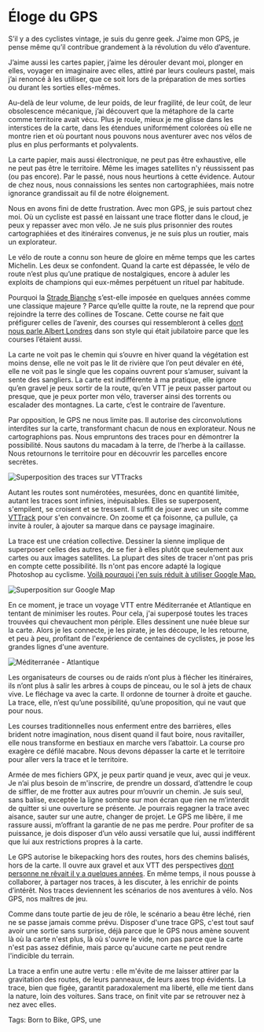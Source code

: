 # Éloge du GPS

S’il y a des cyclistes vintage, je suis du genre geek. J’aime mon GPS, je pense même qu’il contribue grandement à la révolution du vélo d’aventure.<span id="more-51225"></span>

J’aime aussi les cartes papier, j’aime les dérouler devant moi, plonger en elles, voyager en imaginaire avec elles, attiré par leurs couleurs pastel, mais j’ai renoncé à les utiliser, que ce soit lors de la préparation de mes sorties ou durant les sorties elles-mêmes.

Au-delà de leur volume, de leur poids, de leur fragilité, de leur coût, de leur obsolescence mécanique, j’ai découvert que la métaphore de la carte comme territoire avait vécu. Plus je roule, mieux je me glisse dans les interstices de la carte, dans les étendues uniformément colorées où elle ne montre rien et où pourtant nous pouvons nous aventurer avec nos vélos de plus en plus performants et polyvalents.

La carte papier, mais aussi électronique, ne peut pas être exhaustive, elle ne peut pas être le territoire. Même les images satellites n'y réussissent pas (ou pas encore). Par le passé, nous nous heurtions à cette évidence. Autour de chez nous, nous connaissions les sentes non cartographiées, mais notre ignorance grandissait au fil de notre éloignement.

Nous en avons fini de dette frustration. Avec mon GPS, je suis partout chez moi. Où un cycliste est passé en laissant une trace flotter dans le cloud, je peux y repasser avec mon vélo. Je ne suis plus prisonnier des routes cartographiées et des itinéraires convenus, je ne suis plus un routier, mais un explorateur.

Le vélo de route a connu son heure de gloire en même temps que les cartes Michelin. Les deux se confondent. Quand la carte est dépassée, le vélo de route n’est plus qu’une pratique de nostalgiques, encore à aduler les exploits de champions qui eux-mêmes perpétuent un rituel par habitude.

Pourquoi la [Strade Bianche](https://fr.wikipedia.org/wiki/Strade_Bianche) s’est-elle imposée en quelques années comme une classique majeure ? Parce qu’elle quitte la route, ne la reprend que pour rejoindre la terre des collines de Toscane. Cette course ne fait que préfigurer celles de l’avenir, des courses qui ressembleront à celles [dont nous parle Albert Londres](https://www.ebooksgratuits.com/ebooks.php?auteur=Londres_Albert) dans son style qui était jubilatoire parce que les courses l’étaient aussi.

La carte ne voit pas le chemin qui s’ouvre en hiver quand la végétation est moins dense, elle ne voit pas le lit de rivière que l’on peut dévaler en été, elle ne voit pas le single que les copains ouvrent pour s’amuser, suivant la sente des sangliers. La carte est indifférente à ma pratique, elle ignore qu’en gravel je peux sortir de la route, qu’en VTT je peux passer partout ou presque, que je peux porter mon vélo, traverser ainsi des torrents ou escalader des montagnes. La carte, c’est le contraire de l’aventure.

Par opposition, le GPS ne nous limite pas. Il autorise des circonvolutions interdites sur la carte, transformant chacun de nous en explorateur. Nous ne cartographions pas. Nous empruntons des traces pour en démontrer la possibilité. Nous sautons du macadam à la terre, de l’herbe à la caillasse. Nous retournons le territoire pour en découvrir les parcelles encore secrètes.

![Superposition des traces sur VTTracks](https://tcrouzet.com/images_tc/2019/03/vtttrack-1600x990.jpg)

Autant les routes sont numérotées, mesurées, donc en quantité limitée, autant les traces sont infinies, inépuisables. Elles se superposent, s'empilent, se croisent et se tressent. Il suffit de jouer avec un site comme [VTTrack](http://www.vttrack.fr/) pour s'en convaincre. On zoome et ça foisonne, ça pullule, ça invite à rouler, à ajouter sa marque dans ce paysage imaginaire.

La trace est une création collective. Dessiner la sienne implique de superposer celles des autres, de se fier à elles plutôt que seulement aux cartes ou aux images satellites. La plupart des sites de tracer n'ont pas pris en compte cette possibilité. Ils n'ont pas encore adapté la logique Photoshop au cyclisme. [Voilà pourquoi j'en suis réduit à utiliser Google Map.](https://tcrouzet.com/2019/03/21/randos-vtt-ou-autres-comment-creer-une-trace-gpx/)

![Superposition sur Google Map](https://tcrouzet.com/images_tc/2019/03/supergoogle-1600x1016.jpg)

En ce moment, je trace un voyage VTT entre Méditerranée et Atlantique en tentant de minimiser les routes. Pour cela, j'ai superposé toutes les traces trouvées qui chevauchent mon périple. Elles dessinent une nuée bleue sur la carte. Alors je les connecte, je les pirate, je les découpe, le les retourne, et peu à peu, profitant de l'expérience de centaines de cyclistes, je pose les grandes lignes d'une aventure.

![Méditerranée - Atlantique](https://tcrouzet.com/images_tc/2019/03/medatl-1600x740.jpg)

Les organisateurs de courses ou de raids n’ont plus à flécher les itinéraires, ils n’ont plus à salir les arbres à coups de pinceau, ou le sol à jets de chaux vive. Le fléchage va avec la carte. Il ordonne de tourner à droite et gauche. La trace, elle, n’est qu’une possibilité, qu’une proposition, qui ne vaut que pour nous.

Les courses traditionnelles nous enferment entre des barrières, elles brident notre imagination, nous disent quand il faut boire, nous ravitailler, elle nous transforme en bestiaux en marche vers l’abattoir. La course pro exagère ce défilé macabre. Nous devons dépasser la carte et le territoire pour aller vers la trace et le territoire.

Armée de mes fichiers GPX, je peux partir quand je veux, avec qui je veux. Je n’ai plus besoin de m'inscrire, de prendre un dossard, d’attendre le coup de siffler, de me frotter aux autres pour m’ouvrir un chemin. Je suis seul, sans balise, exceptée la ligne sombre sur mon écran que rien ne m’interdit de quitter si une ouverture se présente. Je pourrais regagner la trace avec aisance, sauter sur une autre, changer de projet. Le GPS me libère, il me rassure aussi, m’offrant la garantie de ne pas me perdre. Pour profiter de sa puissance, je dois disposer d’un vélo aussi versatile que lui, aussi indifférent que lui aux restrictions propres à la carte.

Le GPS autorise le bikepacking hors des routes, hors des chemins balisés, hors de la carte. Il ouvre aux gravel et aux VTT des perspectives [dont personne ne rêvait il y a quelques années](https://tcrouzet.com/2019/04/01/une-breve-histoire-du-bikepacking/). En même temps, il nous pousse à collaborer, à partager nos traces, à les discuter, à les enrichir de points d’intérêt. Nos traces deviennent les scénarios de nos aventures à vélo. Nos GPS, nos maîtres de jeu.

Comme dans toute partie de jeu de rôle, le scénario a beau être léché, rien ne se passe jamais comme prévu. Disposer d'une trace GPS, c'est tout sauf avoir une sortie sans surprise, déjà parce que le GPS nous amène souvent là où la carte n'est plus, là où s'ouvre le vide, non pas parce que la carte n'est pas assez définie, mais parce qu'aucune carte ne peut rendre l'indicible du terrain.

La trace a enfin une autre vertu : elle m'évite de me laisser attirer par la gravitation des routes, de leurs panneaux, de leurs axes trop évidents. La trace, bien que figée, garantit paradoxalement ma liberté, elle me tient dans la nature, loin des voitures. Sans trace, on finit vite par se retrouver nez à nez avec elles.

Tags: Born to Bike, GPS, une